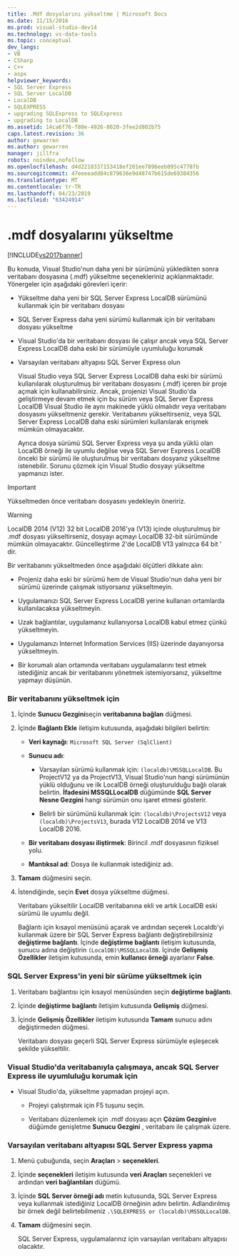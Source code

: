 ```yaml
---
title: .Mdf dosyalarını yükseltme | Microsoft Docs
ms.date: 11/15/2016
ms.prod: visual-studio-dev14
ms.technology: vs-data-tools
ms.topic: conceptual
dev_langs:
- VB
- CSharp
- C++
- aspx
helpviewer_keywords:
- SQL Server Express
- SQL Server LocalDB
- LocalDB
- SQLEXPRESS
- upgrading SQLExpress to SQLExpress
- upgrading to LocalDB
ms.assetid: 14ca6f76-f80e-4926-8020-3fee2d802b75
caps.latest.revision: 36
author: gewarren
ms.author: gewarren
manager: jillfra
robots: noindex,nofollow
ms.openlocfilehash: d4d2218337153418ef201ee7896eeb095c4778fb
ms.sourcegitcommit: 47eeeeadd84c879636e9d48747b615de69384356
ms.translationtype: MT
ms.contentlocale: tr-TR
ms.lasthandoff: 04/23/2019
ms.locfileid: "63424914"
---
```

# <a name="upgrade-mdf-files"></a>.mdf dosyalarını yükseltme
[!INCLUDE[vs2017banner](../includes/vs2017banner.md)]

Bu konuda, Visual Studio'nun daha yeni bir sürümünü yükledikten sonra veritabanı dosyasına (.mdf) yükseltme seçenekleriniz açıklanmaktadır. Yönergeler için aşağıdaki görevleri içerir:  
  
- Yükseltme daha yeni bir SQL Server Express LocalDB sürümünü kullanmak için bir veritabanı dosyası  
  
- SQL Server Express daha yeni sürümü kullanmak için bir veritabanı dosyası yükseltme  
  
- Visual Studio'da bir veritabanı dosyası ile çalışır ancak veya SQL Server Express LocalDB daha eski bir sürümüyle uyumluluğu korumak  
  
- Varsayılan veritabanı altyapısı SQL Server Express olun  
  
  Visual Studio veya SQL Server Express LocalDB daha eski bir sürümü kullanılarak oluşturulmuş bir veritabanı dosyasını (.mdf) içeren bir proje açmak için kullanabilirsiniz. Ancak, projenizi Visual Studio'da geliştirmeye devam etmek için bu sürüm veya SQL Server Express LocalDB Visual Studio ile aynı makinede yüklü olmalıdır veya veritabanı dosyasını yükseltmeniz gerekir. Veritabanını yükseltirseniz, veya SQL Server Express LocalDB daha eski sürümleri kullanılarak erişmek mümkün olmayacaktır.  
  
  Ayrıca dosya sürümü SQL Server Express veya şu anda yüklü olan LocalDB örneği ile uyumlu değilse veya SQL Server Express LocalDB önceki bir sürümü ile oluşturulmuş bir veritabanı dosyanız yükseltme istenebilir. Sorunu çözmek için Visual Studio dosyayı yükseltme yapmanızı ister.  
  
> [!IMPORTANT]
> Yükseltmeden önce veritabanı dosyasını yedekleyin öneririz.  
  
> [!WARNING]
> LocalDB 2014 (V12) 32 bit LocalDB 2016'ya (V13) içinde oluşturulmuş bir .mdf dosyası yükseltirseniz, dosyayı açmayı LocalDB 32-bit sürümünde mümkün olmayacaktır.  Güncelleştirme 2'de LocalDB V13 yalnızca 64 bit ' dir.  
  
 Bir veritabanını yükseltmeden önce aşağıdaki ölçütleri dikkate alın:  
  
- Projeniz daha eski bir sürümü hem de Visual Studio'nun daha yeni bir sürümü üzerinde çalışmak istiyorsanız yükseltmeyin.  
  
- Uygulamanızı SQL Server Express LocalDB yerine kullanan ortamlarda kullanılacaksa yükseltmeyin.  
  
- Uzak bağlantılar, uygulamanız kullanıyorsa LocalDB kabul etmez çünkü yükseltmeyin.  
  
- Uygulamanızı Internet Information Services (IIS) üzerinde dayanıyorsa yükseltmeyin.  
  
- Bir korumalı alan ortamında veritabanı uygulamalarını test etmek istediğiniz ancak bir veritabanını yönetmek istemiyorsanız, yükseltme yapmayı düşünün.  
  
### <a name="to-upgrade-a-database-file"></a>Bir veritabanını yükseltmek için  
  
1. İçinde **Sunucu Gezgini**seçin **veritabanına bağlan** düğmesi.  
  
2. İçinde **Bağlantı Ekle** iletişim kutusunda, aşağıdaki bilgileri belirtin:  
  
   - **Veri kaynağı**: `Microsoft SQL Server (SqlClient)`  
  
   - **Sunucu adı**:  
  
       - Varsayılan sürümü kullanmak için: `(localdb)\MSSQLLocalDB`.  Bu ProjectV12 ya da ProjectV13, Visual Studio'nun hangi sürümünün yüklü olduğunu ve ilk LocalDB örneği oluşturulduğu bağlı olarak belirtin. **İfadesini MSSQLLocalDB** düğümünde **SQL Server Nesne Gezgini** hangi sürümün onu işaret etmesi gösterir.  
  
       - Belirli bir sürümünü kullanmak için: `(localdb)\ProjectsV12` veya `(localdb)\ProjectsV13`, burada V12 LocalDB 2014 ve V13 LocalDB 2016.  
  
   - **Bir veritabanı dosyası iliştirmek**: Birincil .mdf dosyasının fiziksel yolu.  
  
   - **Mantıksal ad**: Dosya ile kullanmak istediğiniz adı.  
  
3. **Tamam** düğmesini seçin.  
  
4. İstendiğinde, seçin **Evet** dosya yükseltme düğmesi.  
  
   Veritabanı yükseltilir LocalDB veritabanına ekli ve artık LocalDB eski sürümü ile uyumlu değil.  
  
   Bağlantı için kısayol menüsünü açarak ve ardından seçerek Localdb'yi kullanmak üzere bir SQL Server Express bağlantı değiştirebilirsiniz **değiştirme bağlantı**. İçinde **değiştirme bağlantı** iletişim kutusunda, sunucu adına değiştirin `(LocalDB)\MSSQLLocalDB`. İçinde **Gelişmiş Özellikler** iletişim kutusunda, emin **kullanıcı örneği** ayarlanır **False**.  
  
### <a name="to-upgrade-to-a-newer-version-of-sql-server-express"></a>SQL Server Express'in yeni bir sürüme yükseltmek için  
  
1. Veritabanı bağlantısı için kısayol menüsünden seçin **değiştirme bağlantı**.  
  
2. İçinde **değiştirme bağlantı** iletişim kutusunda **Gelişmiş** düğmesi.  
  
3. İçinde **Gelişmiş Özellikler** iletişim kutusunda **Tamam** sunucu adını değiştirmeden düğmesi.  
  
   Veritabanı dosyası geçerli SQL Server Express sürümüyle eşleşecek şekilde yükseltilir.  
  
### <a name="to-work-with-the-database-in-visual-studio-but-retain-compatibility-with-sql-server-express"></a>Visual Studio'da veritabanıyla çalışmaya, ancak SQL Server Express ile uyumluluğu korumak için  
  
- Visual Studio'da, yükseltme yapmadan projeyi açın.  
  
    - Projeyi çalıştırmak için F5 tuşunu seçin.  
  
    - Veritabanı düzenlemek için .mdf dosyası açın **Çözüm Gezgini**ve düğümde genişletme **Sunucu Gezgini** , veritabanı ile çalışmak üzere.  
  
### <a name="to-make-sql-server-express-the-default-database-engine"></a>Varsayılan veritabanı altyapısı SQL Server Express yapma  
  
1. Menü çubuğunda, seçin **Araçları** > **seçenekleri**.  
  
2. İçinde **seçenekleri** iletişim kutusunda **veri Araçları** seçenekleri ve ardından **veri bağlantıları** düğümü.  
  
3. İçinde **SQL Server örneği adı** metin kutusunda, SQL Server Express veya kullanmak istediğiniz LocalDB örneğinin adını belirtin. Adlandırılmış bir örnek değil belirtebilmeniz `.\SQLEXPRESS or (localdb)\MSSQLLocalDB`.  
  
4. **Tamam** düğmesini seçin.  
  
   SQL Server Express, uygulamalarınız için varsayılan veritabanı altyapısı olacaktır.  